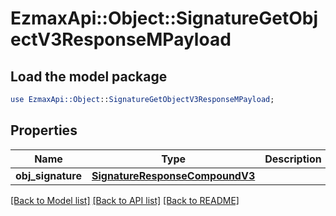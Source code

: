 # EzmaxApi::Object::SignatureGetObjectV3ResponseMPayload

## Load the model package
```perl
use EzmaxApi::Object::SignatureGetObjectV3ResponseMPayload;
```

## Properties
Name | Type | Description | Notes
------------ | ------------- | ------------- | -------------
**obj_signature** | [**SignatureResponseCompoundV3**](SignatureResponseCompoundV3.md) |  | 

[[Back to Model list]](../README.md#documentation-for-models) [[Back to API list]](../README.md#documentation-for-api-endpoints) [[Back to README]](../README.md)


